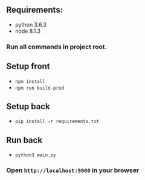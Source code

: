 ## Requirements:

- python 3.6.3
- node 8.1.3

### Run all commands in project root.

## Setup front

- `npm install`
- `npm run build-prod`

## Setup back

- `pip install -r requirements.txt`

## Run back

- `python3 main.py`


### Open `http://localhost:9000` in your browser